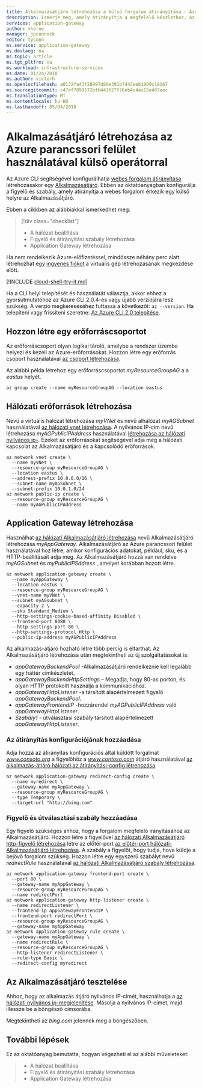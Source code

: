 ```yaml
---
title: Alkalmazásátjáró létrehozása a külső forgalom átirányítása - Azure parancssori Felülettel |} Microsoft Docs
description: Ismerje meg, amely átirányítja a megfelelő készlethez, az Azure parancssori felület használatával a belső webes forgalom Alkalmazásátjáró létrehozása.
services: application-gateway
author: vhorne
manager: jpconnock
editor: tysonn
ms.service: application-gateway
ms.devlang: na
ms.topic: article
ms.tgt_pltfrm: na
ms.workload: infrastructure-services
ms.date: 01/24/2018
ms.author: victorh
ms.openlocfilehash: a0132fa43f28997d80e391b7445eeb1809c19167
ms.sourcegitcommit: c47ef7899572bf6441627f76eb4c4ac15e487aec
ms.translationtype: MT
ms.contentlocale: hu-HU
ms.lasthandoff: 05/04/2018
---
```

# <a name="create-an-application-gateway-with-external-redirection-using-the-azure-cli"></a>Alkalmazásátjáró létrehozása az Azure parancssori felület használatával külső operátorral

Az Azure CLI segítségével konfigurálhatja [webes forgalom átirányítása](multiple-site-overview.md) létrehozásakor egy [Alkalmazásátjáró](overview.md). Ebben az oktatóanyagban konfigurálja a figyelő és szabály, amely átirányítja a webes forgalom érkezik egy külső helyre az Alkalmazásátjáró.

Ebben a cikkben az alábbiakkal ismerkedhet meg:

> [!div class="checklist"]
> * A hálózat beállítása
> * Figyelő és átirányítási szabály létrehozása
> * Application Gateway létrehozása

Ha nem rendelkezik Azure-előfizetéssel, mindössze néhány perc alatt létrehozhat egy [ingyenes fiókot](https://azure.microsoft.com/free/?WT.mc_id=A261C142F) a virtuális gép létrehozásának megkezdése előtt.

[!INCLUDE [cloud-shell-try-it.md](../../includes/cloud-shell-try-it.md)]

Ha a CLI helyi telepítését és használatát választja, akkor ehhez a gyorsútmutatóhoz az Azure CLI 2.0.4-es vagy újabb verziójára lesz szükség. A verzió megkereséséhez futtassa a következőt: `az --version`. Ha telepíteni vagy frissíteni szeretne: [Az Azure CLI 2.0 telepítése](/cli/azure/install-azure-cli).

## <a name="create-a-resource-group"></a>Hozzon létre egy erőforráscsoportot

Az erőforráscsoport olyan logikai tároló, amelybe a rendszer üzembe helyezi és kezeli az Azure-erőforrásokat. Hozzon létre egy erőforrás csoport használatával [az csoport létrehozása](/cli/azure/group#create).

Az alábbi példa létrehoz egy erőforráscsoportot *myResourceGroupAG* a a *eastus* helyét.

```azurecli-interactive 
az group create --name myResourceGroupAG --location eastus
```

## <a name="create-network-resources"></a>Hálózati erőforrások létrehozása 

Nevű a virtuális hálózat létrehozása *myVNet* és nevű alhálózat *myAGSubnet* használatával [az hálózati vnet létrehozása](/cli/azure/network/vnet#az_net). A nyilvános IP-cím nevű létrehozása *myAGPublicIPAddress* használatával [létrehozása az hálózati nyilvános ip-](/cli/azure/public-ip#az_network_public_ip_create). Ezeket az erőforrásokat segítségével adja meg a hálózati kapcsolat az Alkalmazásátjáró és a kapcsolódó erőforrások.

```azurecli-interactive
az network vnet create \
  --name myVNet \
  --resource-group myResourceGroupAG \
  --location eastus \
  --address-prefix 10.0.0.0/16 \
  --subnet-name myAGSubnet \
  --subnet-prefix 10.0.1.0/24
az network public-ip create \
  --resource-group myResourceGroupAG \
  --name myAGPublicIPAddress
```

## <a name="create-an-application-gateway"></a>Application Gateway létrehozása

Használhat [az hálózati Alkalmazásátjáró létrehozása](/cli/azure/application-gateway#create) nevű Alkalmazásátjáró létrehozása *myAppGateway*. Alkalmazásátjáró az Azure parancssori felület használatával hoz létre, amikor konfigurációs adatokat, például, sku, és a HTTP-beállításait adja meg. Az Alkalmazásátjáró hozzá van rendelve *myAGSubnet* és *myPublicIPSddress* , amelyet korábban hozott létre. 

```azurecli-interactive
az network application-gateway create \
  --name myAppGateway \
  --location eastus \
  --resource-group myResourceGroupAG \
  --vnet-name myVNet \
  --subnet myAGsubnet \
  --capacity 2 \
  --sku Standard_Medium \
  --http-settings-cookie-based-affinity Disabled \
  --frontend-port 8080 \
  --http-settings-port 80 \
  --http-settings-protocol Http \
  --public-ip-address myAGPublicIPAddress
```

Az alkalmazás-átjáró hozható létre több percig is eltarthat. Az Alkalmazásátjáró létrehozása után megtekintheti az új szolgáltatásokat is:

- *appGatewayBackendPool* -Alkalmazásátjáró rendelkeznie kell legalább egy háttér címkészletet.
- *appGatewayBackendHttpSettings* – Megadja, hogy 80-as porton, és olyan HTTP protokollt használja a kommunikációhoz.
- *appGatewayHttpListener* -a társított alapértelmezett figyelő *appGatewayBackendPool*.
- *appGatewayFrontendIP* -hozzárendel *myAGPublicIPAddress* való *appGatewayHttpListener*.
- *Szabály1* - útválasztási szabály társított alapértelmezett *appGatewayHttpListener*.

### <a name="add-the-redirection-configuration"></a>Az átirányítás konfigurációjának hozzáadása

Adja hozzá az átirányítás konfigurációs által küldött forgalmat *www.consoto.org* a figyelőhöz a *www.contoso.com* átjáró használatával [az alkalmazás-átjáró hálózati az átirányítási-config létrehozása](/cli/azure/network/application-gateway/redirect-config#az_network_application_gateway_redirect_config_create).

```azurecli-interactive
az network application-gateway redirect-config create \
  --name myredirect \
  --gateway-name myAppGateway \
  --resource-group myResourceGroupAG \
  --type Temporary \
  --target-url "http://bing.com"
```

### <a name="add-a-listener-and-routing-rule"></a>Figyelő és útválasztási szabály hozzáadása

Egy figyelő szükséges ahhoz, hogy a forgalom megfelelő irányításához az Alkalmazásátjáró. Hozzon létre a figyelővel [az hálózati Alkalmazásátjáró http-figyelő létrehozása](/cli/azure/application-gateway#az_network_application_gateway_http_listener_create) létre az előtér-port [az előtér-port hálózati-Alkalmazásátjáró létrehozása](/cli/azure/application-gateway#az_network_application_gateway_frontend_port_create). A szabály a figyelőt, hogy tudja, hova küldje a bejövő forgalom szükség. Hozzon létre egy egyszerű szabályt nevű *redirectRule* használatával [az hálózati Alkalmazásátjáró szabály létrehozása](/cli/azure/application-gateway#az_network_application_gateway_rule_create).

```azurecli-interactive
az network application-gateway frontend-port create \
  --port 80 \
  --gateway-name myAppGateway \
  --resource-group myResourceGroupAG \
  --name redirectPort
az network application-gateway http-listener create \
  --name redirectListener \
  --frontend-ip appGatewayFrontendIP \
  --frontend-port redirectPort \
  --resource-group myResourceGroupAG \
  --gateway-name myAppGateway
az network application-gateway rule create \
  --gateway-name myAppGateway \
  --name redirectRule \
  --resource-group myResourceGroupAG \
  --http-listener redirectListener \
  --rule-type Basic \
  --redirect-config myredirect
```

## <a name="test-the-application-gateway"></a>Az Alkalmazásátjáró tesztelése

Ahhoz, hogy az alkalmazás átjáró nyilvános IP-címét, használhatja a [az hálózati nyilvános ip-megjelenítése](/cli/azure/network/public-ip#az_network_public_ip_show). Másolja a nyilvános IP-címet, majd illessze be a böngésző címsorába.

Megtekintheti az *bing.com* jelennek meg a böngészőben.

## <a name="next-steps"></a>További lépések

Ez az oktatóanyag bemutatta, hogyan végezheti el az alábbi műveleteket:

> * A hálózat beállítása
> * Figyelő és átirányítási szabály létrehozása
> * Application Gateway létrehozása